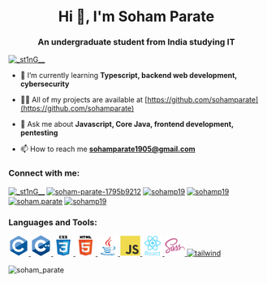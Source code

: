 <h1 align="center">Hi 👋, I'm Soham Parate</h1>
<h3 align="center">An undergraduate student from India studying IT</h3>

<p align="left"> <a href="https://twitter.com/_st1nG__" target="blank"><img src="https://img.shields.io/twitter/follow/sohamp19?logo=twitter&style=for-the-badge" alt="_st1nG__" /></a> </p>

-   🌱 I’m currently learning **Typescript, backend web development, cybersecurity**

-   👨‍💻 All of my projects are available at [https://github.com/sohamparate](https://github.com/sohamparate)

-   💬 Ask me about **Javascript, Core Java, frontend development, pentesting**

-   📫 How to reach me **sohamparate1905@gmail.com**

<h3 align="left">Connect with me:</h3>
<p align="left">
<a href="https://twitter.com/_st1nG__" target="blank"><img align="center" src="https://raw.githubusercontent.com/rahuldkjain/github-profile-readme-generator/master/src/images/icons/Social/twitter.svg" alt="_st1nG__" height="30" width="40" /></a>
<a href="https://linkedin.com/in/soham-parate-1795b9212" target="blank"><img align="center" src="https://raw.githubusercontent.com/rahuldkjain/github-profile-readme-generator/master/src/images/icons/Social/linked-in-alt.svg" alt="soham-parate-1795b9212" height="30" width="40" /></a>
<a href="https://codepen.io/sohamp19" target="blank"><img align="center" src="https://raw.githubusercontent.com/rahuldkjain/github-profile-readme-generator/master/src/images/icons/Social/codepen.svg" alt="sohamp19" height="30" width="40" /></a>
<a href="https://dev.to/sohamp19" target="blank"><img align="center" src="https://raw.githubusercontent.com/rahuldkjain/github-profile-readme-generator/master/src/images/icons/Social/devto.svg" alt="sohamp19" height="30" width="40" /></a>
<a href="https://instagram.com/soham.parate" target="blank"><img align="center" src="https://raw.githubusercontent.com/rahuldkjain/github-profile-readme-generator/master/src/images/icons/Social/instagram.svg" alt="soham.parate" height="30" width="40" /></a>
<a href="https://leetcode.com/_st1nG/" target="blank"><img align="center" src="https://raw.githubusercontent.com/rahuldkjain/github-profile-readme-generator/master/src/images/icons/Social/leet-code.svg" alt="sohamp19" height="30" width="40" /></a>

<h3 align="left">Languages and Tools:</h3>
<p align="left"> <a href="https://www.cprogramming.com/" target="_blank" rel="noreferrer"> <img src="https://raw.githubusercontent.com/devicons/devicon/master/icons/c/c-original.svg" alt="c" width="40" height="40"/> </a> <a href="https://www.w3schools.com/cpp/" target="_blank" rel="noreferrer"> <img src="https://raw.githubusercontent.com/devicons/devicon/master/icons/cplusplus/cplusplus-original.svg" alt="cplusplus" width="40" height="40"/> </a> <a href="https://www.w3schools.com/css/" target="_blank" rel="noreferrer"> <img src="https://raw.githubusercontent.com/devicons/devicon/master/icons/css3/css3-original-wordmark.svg" alt="css3" width="40" height="40"/> </a> <a href="https://www.w3.org/html/" target="_blank" rel="noreferrer"> <img src="https://raw.githubusercontent.com/devicons/devicon/master/icons/html5/html5-original-wordmark.svg" alt="html5" width="40" height="40"/> </a> <a href="https://www.java.com" target="_blank" rel="noreferrer"> <img src="https://raw.githubusercontent.com/devicons/devicon/master/icons/java/java-original.svg" alt="java" width="40" height="40"/> </a> <a href="https://developer.mozilla.org/en-US/docs/Web/JavaScript" target="_blank" rel="noreferrer"> <img src="https://raw.githubusercontent.com/devicons/devicon/master/icons/javascript/javascript-original.svg" alt="javascript" width="40" height="40"/> </a> <a href="https://reactjs.org/" target="_blank" rel="noreferrer"> <img src="https://raw.githubusercontent.com/devicons/devicon/master/icons/react/react-original-wordmark.svg" alt="react" width="40" height="40"/> </a> <a href="https://sass-lang.com" target="_blank" rel="noreferrer"> <img src="https://raw.githubusercontent.com/devicons/devicon/master/icons/sass/sass-original.svg" alt="sass" width="40" height="40"/> </a> <a href="https://tailwindcss.com/" target="_blank" rel="noreferrer"> <img src="https://www.vectorlogo.zone/logos/tailwindcss/tailwindcss-icon.svg" alt="tailwind" width="40" height="40"/> </a> </p>

<!-- MOST USED LANGUAGES -->
<!-- <p><img align="left" src="https://github-readme-stats.vercel.app/api/top-langs?username=sohamparate&show_icons=true&locale=en&layout=compact" alt="sohamparate" /></p> -->

<!-- <p>&nbsp;<img align="center" src="https://github-readme-stats.vercel.app/api?username=sohamparate&show_icons=true&theme=onedark&locale=en" alt="sohamparate" /></p> -->

<p><img align="center" src="https://github-readme-streak-stats.herokuapp.com/?user=sohamparate&" alt="soham_parate" /></p>
